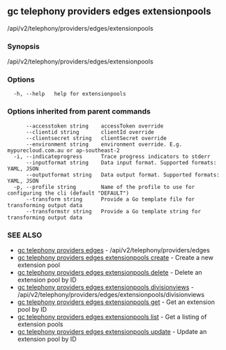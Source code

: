 ## gc telephony providers edges extensionpools

/api/v2/telephony/providers/edges/extensionpools

### Synopsis

/api/v2/telephony/providers/edges/extensionpools

### Options

```
  -h, --help   help for extensionpools
```

### Options inherited from parent commands

```
      --accesstoken string    accessToken override
      --clientid string       clientId override
      --clientsecret string   clientSecret override
      --environment string    environment override. E.g. mypurecloud.com.au or ap-southeast-2
  -i, --indicateprogress      Trace progress indicators to stderr
      --inputformat string    Data input format. Supported formats: YAML, JSON
      --outputformat string   Data output format. Supported formats: YAML, JSON
  -p, --profile string        Name of the profile to use for configuring the cli (default "DEFAULT")
      --transform string      Provide a Go template file for transforming output data
      --transformstr string   Provide a Go template string for transforming output data
```

### SEE ALSO

* [gc telephony providers edges](gc_telephony_providers_edges.html)	 - /api/v2/telephony/providers/edges
* [gc telephony providers edges extensionpools create](gc_telephony_providers_edges_extensionpools_create.html)	 - Create a new extension pool
* [gc telephony providers edges extensionpools delete](gc_telephony_providers_edges_extensionpools_delete.html)	 - Delete an extension pool by ID
* [gc telephony providers edges extensionpools divisionviews](gc_telephony_providers_edges_extensionpools_divisionviews.html)	 - /api/v2/telephony/providers/edges/extensionpools/divisionviews
* [gc telephony providers edges extensionpools get](gc_telephony_providers_edges_extensionpools_get.html)	 - Get an extension pool by ID
* [gc telephony providers edges extensionpools list](gc_telephony_providers_edges_extensionpools_list.html)	 - Get a listing of extension pools
* [gc telephony providers edges extensionpools update](gc_telephony_providers_edges_extensionpools_update.html)	 - Update an extension pool by ID


